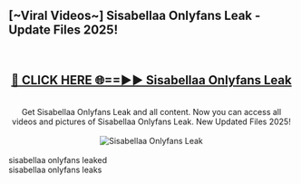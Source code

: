<h2>[~Viral Videos~] Sisabellaa Onlyfans Leak - Update Files 2025!</h2>
<br>
<div align="center">
<h2><a href="https://betterlinks.top/A2PfLJ" rel="nofollow">🔴 CLICK HERE 🌐==►► Sisabellaa Onlyfans Leak</a></h2>
<br>
Get Sisabellaa Onlyfans Leak and all content. Now you can access all videos and pictures of Sisabellaa Onlyfans Leak. New Updated Files 2025!
<br>
<br>
<a href="https://betterlinks.top/A2PfLJ" rel="nofollow" data-target="animated-image.originalLink"><img src="https://i.ibb.co.com/WyWwxjT/player-gif2.gif" alt="Sisabellaa Onlyfans Leak" style="max-width: 100%; display: inline-block;" data-target="animated-image.originalImage"></a>
</div>
<br>
sisabellaa onlyfans leaked<br>
sisabellaa onlyfans leaks